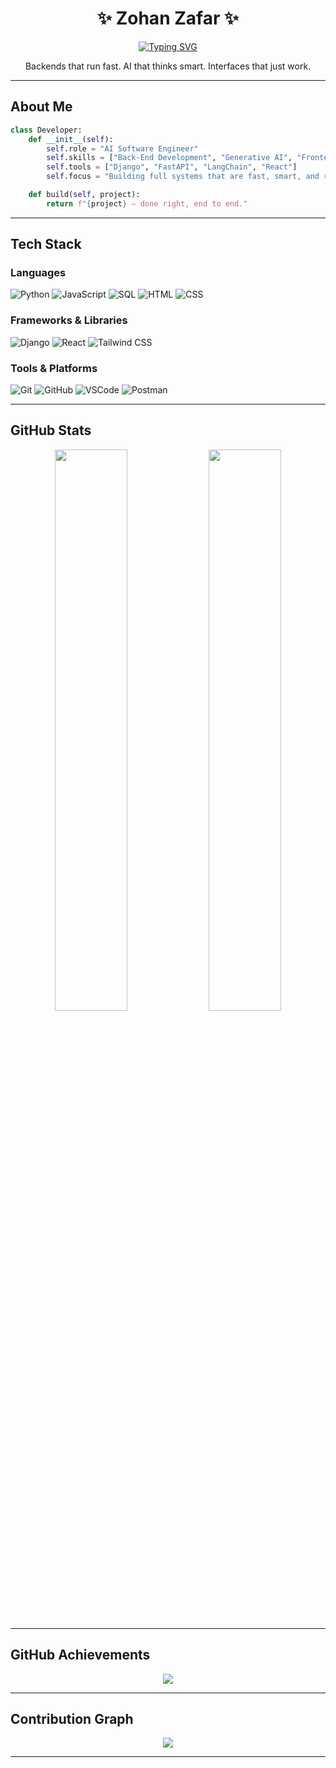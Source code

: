 
<div align="center">

# ✨ Zohan Zafar ✨

[![Typing SVG](https://readme-typing-svg.herokuapp.com?font=Fira+Code&duration=3000&pause=1000&center=true&vCenter=true&width=435&lines=AI+Software+Engineer;Backend+Developer+%7C+Django+%7C+FastAPI;Generative+AI+%7C+LLMs+%7C+RAG+Expert)](https://git.io/typing-svg)

<p>Backends that run fast. AI that thinks smart. Interfaces that just work.</p>

</div>

---

## About Me

```python
class Developer:
    def __init__(self):
        self.role = "AI Software Engineer"
        self.skills = ["Back-End Development", "Generative AI", "Frontend Interfaces"]
        self.tools = ["Django", "FastAPI", "LangChain", "React"]
        self.focus = "Building full systems that are fast, smart, and reliable."

    def build(self, project):
        return f"{project} — done right, end to end."
````

---

## Tech Stack

### Languages

![Python](https://img.shields.io/badge/Python-3776AB?style=for-the-badge\&logo=python\&logoColor=white)
![JavaScript](https://img.shields.io/badge/JavaScript-F7DF1E?style=for-the-badge\&logo=javascript\&logoColor=black)
![SQL](https://img.shields.io/badge/SQL-003B57?style=for-the-badge\&logo=sqlite\&logoColor=white)
![HTML](https://img.shields.io/badge/HTML-E34F26?style=for-the-badge\&logo=html5\&logoColor=white)
![CSS](https://img.shields.io/badge/CSS-1572B6?style=for-the-badge\&logo=css3\&logoColor=white)

### Frameworks & Libraries

![Django](https://img.shields.io/badge/Django-092E20?style=for-the-badge\&logo=django\&logoColor=white)
![React](https://img.shields.io/badge/React-20232A?style=for-the-badge\&logo=react\&logoColor=61DAFB)
![Tailwind CSS](https://img.shields.io/badge/Tailwind-38B2AC?style=for-the-badge\&logo=tailwind-css\&logoColor=white)

### Tools & Platforms

![Git](https://img.shields.io/badge/Git-F05032?style=for-the-badge\&logo=git\&logoColor=white)
![GitHub](https://img.shields.io/badge/GitHub-181717?style=for-the-badge\&logo=github\&logoColor=white)
![VSCode](https://img.shields.io/badge/VS%20Code-007ACC?style=for-the-badge\&logo=visual-studio-code\&logoColor=white)
![Postman](https://img.shields.io/badge/Postman-FF6C37?style=for-the-badge\&logo=postman\&logoColor=white)

---

## GitHub Stats

<div align="center"> 
  <img src="https://github-readme-stats.vercel.app/api?username=zohan-zafar-dev&show_icons=true&theme=tokyonight&hide_border=false&count_private=true" width="48%" /> 
  <img src="https://github-readme-streak-stats.herokuapp.com/?user=zohan-zafar-dev&theme=tokyonight&hide_border=false" width="48%" /> 
</div>

---

## GitHub Achievements

<div align="center"> 
  <img src="https://github-profile-trophy.vercel.app/?username=zohan-zafar-dev&theme=monokai&no-frame=true&margin-w=15" /> 
</div>

---

## Contribution Graph

<div align="center"> 
  <img src="https://github-readme-activity-graph.vercel.app/graph?username=zohan-zafar-dev&theme=tokyo-night&bg_color=0d1117&hide_border=true" />
</div>

---

